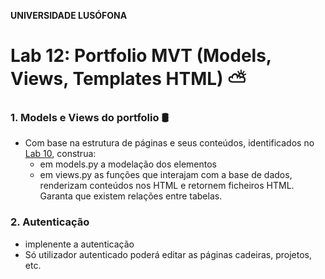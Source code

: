 **UNIVERSIDADE LUSÓFONA**

# Lab 12: Portfolio MVT (Models, Views, Templates HTML) ⛅

### 1. Models e Views do portfolio 🛢
* Com base na estrutura de páginas e seus conteúdos, identificados no [Lab 10](https://github.com/ULHT-PW/pw-lab10/blob/main/README.md#4-estrutura-), construa:
    * em models.py a modelação dos elementos
    * em views.py as funções que interajam com a base de dados, renderizam conteúdos nos HTML e retornem ficheiros HTML. Garanta que existem relações entre tabelas.

### 2. Autenticação
* implenente a autenticação
* Só utilizador autenticado poderá editar as páginas cadeiras, projetos, etc.
